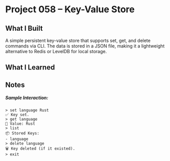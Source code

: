 # Project 058 – Key-Value Store

## What I Built

A simple persistent key-value store that supports set, get, and delete commands via CLI. The data is stored in a JSON file, making it a lightweight alternative to Redis or LevelDB for local storage.

## What I Learned

## Notes
##### Sample Interaction:
```
> set language Rust
✅ Key set.
> get language
🔑 Value: Rust
> list
📦 Stored Keys:
- language
> delete language
🗑️ Key deleted (if it existed).
> exit

```